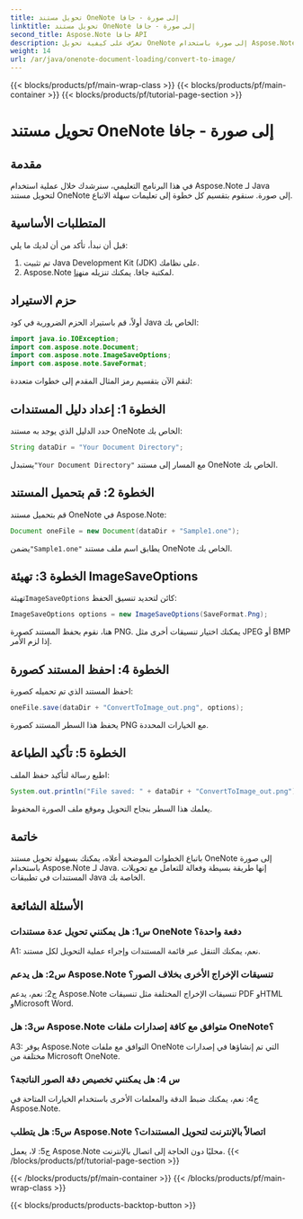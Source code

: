 ```yaml
---
title: تحويل مستند OneNote إلى صورة - جافا
linktitle: تحويل مستند OneNote إلى صورة - جافا
second_title: Aspose.Note جافا API
description: تعرّف على كيفية تحويل OneNote إلى صورة باستخدام Aspose.Note لـ Java. اتبع الخطوات السهلة، وقم بتحميل المستند، وتهيئة الخيارات، واحفظه بتنسيق PNG.
weight: 14
url: /ar/java/onenote-document-loading/convert-to-image/
---
```


{{< blocks/products/pf/main-wrap-class >}}
{{< blocks/products/pf/main-container >}}
{{< blocks/products/pf/tutorial-page-section >}}

# تحويل مستند OneNote إلى صورة - جافا

## مقدمة

في هذا البرنامج التعليمي، سنرشدك خلال عملية استخدام Aspose.Note لـ Java لتحويل مستند OneNote إلى صورة. سنقوم بتقسيم كل خطوة إلى تعليمات سهلة الاتباع.

## المتطلبات الأساسية

قبل أن نبدأ، تأكد من أن لديك ما يلي:

1. تم تثبيت Java Development Kit (JDK) على نظامك.
2.  Aspose.Note لمكتبة جافا. يمكنك تنزيله من[هنا](https://releases.aspose.com/note/java/).

## حزم الاستيراد

أولاً، قم باستيراد الحزم الضرورية في كود Java الخاص بك:

```java
import java.io.IOException;
import com.aspose.note.Document;
import com.aspose.note.ImageSaveOptions;
import com.aspose.note.SaveFormat;
```

لنقم الآن بتقسيم رمز المثال المقدم إلى خطوات متعددة:

## الخطوة 1: إعداد دليل المستندات

حدد الدليل الذي يوجد به مستند OneNote الخاص بك:

```java
String dataDir = "Your Document Directory";
```

 يستبدل`"Your Document Directory"` مع المسار إلى مستند OneNote الخاص بك.

## الخطوة 2: قم بتحميل المستند

قم بتحميل مستند OneNote في Aspose.Note:

```java
Document oneFile = new Document(dataDir + "Sample1.one");
```

 يضمن`"Sample1.one"` يطابق اسم ملف مستند OneNote الخاص بك.

## الخطوة 3: تهيئة ImageSaveOptions

 تهيئة`ImageSaveOptions` كائن لتحديد تنسيق الحفظ:

```java
ImageSaveOptions options = new ImageSaveOptions(SaveFormat.Png);
```

هنا، نقوم بحفظ المستند كصورة PNG. يمكنك اختيار تنسيقات أخرى مثل JPEG أو BMP إذا لزم الأمر.

## الخطوة 4: احفظ المستند كصورة

احفظ المستند الذي تم تحميله كصورة:

```java
oneFile.save(dataDir + "ConvertToImage_out.png", options);
```

يحفظ هذا السطر المستند كصورة PNG مع الخيارات المحددة.

## الخطوة 5: تأكيد الطباعة

اطبع رسالة لتأكيد حفظ الملف:

```java
System.out.println("File saved: " + dataDir + "ConvertToImage_out.png");
```

يعلمك هذا السطر بنجاح التحويل وموقع ملف الصورة المحفوظ.

## خاتمة

باتباع الخطوات الموضحة أعلاه، يمكنك بسهولة تحويل مستند OneNote إلى صورة باستخدام Aspose.Note لـ Java. إنها طريقة بسيطة وفعالة للتعامل مع تحويلات المستندات في تطبيقات Java الخاصة بك.

## الأسئلة الشائعة

### س1: هل يمكنني تحويل عدة مستندات OneNote دفعة واحدة؟

A1: نعم، يمكنك التنقل عبر قائمة المستندات وإجراء عملية التحويل لكل مستند.

### س2: هل يدعم Aspose.Note تنسيقات الإخراج الأخرى بخلاف الصور؟

ج2: نعم، يدعم Aspose.Note تنسيقات الإخراج المختلفة مثل تنسيقات PDF وHTML وMicrosoft Word.

### س3: هل Aspose.Note متوافق مع كافة إصدارات ملفات OneNote؟

A3: يوفر Aspose.Note التوافق مع ملفات OneNote التي تم إنشاؤها في إصدارات مختلفة من Microsoft OneNote.

### س 4: هل يمكنني تخصيص دقة الصور الناتجة؟

ج4: نعم، يمكنك ضبط الدقة والمعلمات الأخرى باستخدام الخيارات المتاحة في Aspose.Note.

### س5: هل يتطلب Aspose.Note اتصالاً بالإنترنت لتحويل المستندات؟

ج5: لا، يعمل Aspose.Note محليًا دون الحاجة إلى اتصال بالإنترنت.
{{< /blocks/products/pf/tutorial-page-section >}}

{{< /blocks/products/pf/main-container >}}
{{< /blocks/products/pf/main-wrap-class >}}

{{< blocks/products/products-backtop-button >}}
